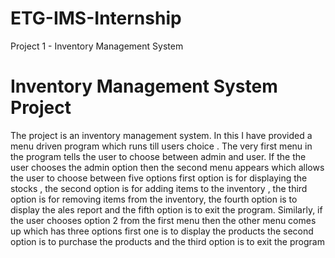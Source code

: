 # ETG-IMS-Internship
Project 1 - Inventory Management System
# Inventory Management System Project
The project is an inventory management system. In this I have provided a menu driven program
which runs till users choice .
The very first menu in the program tells the user to choose between admin and user.
If the the user chooses the admin option then the second menu appears which allows the user to choose between five options first option is for displaying the stocks , the second option is for adding items to the inventory , the third option is for removing items from the inventory, the fourth option is to display the ales report and the fifth option is to exit the program.
Similarly, if the user chooses option 2 from the first menu then the other menu comes up which has three options first one is to display the products the second option is to purchase the products and the third option is to exit the program
